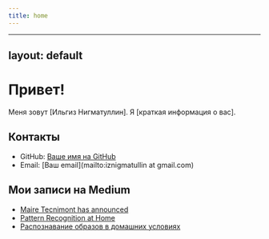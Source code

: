 ```yaml
---
title: home
---
```


---
layout: default
---

# Привет!

Меня зовут [Ильгиз Нигматуллин]. Я [краткая информация о вас].

## Контакты

- GitHub: [Ваше имя на GitHub](https://github.com/ilgiz-n)
- Email: [Ваш email](mailto:iznigmatullin at gmail.com)

## Мои записи на Medium

- [Maire Tecnimont has announced ](https://www.linkedin.com/posts/ilgiz-nigmatullin_amurgcc-mairetecnimont-petrochemical-activity-6663440831984214016-gmTi?utm_source=share&utm_medium=member_desktop)
- [Pattern Recognition at Home](https://medium.com/@ilgiz_n/pattern-recognition-at-home-fe132534ce99)
- [Распознавание образов в домашних условиях](https://medium.com/@ilgiz_n/распознавание-образов-в-домашних-условиях-35d4eea08330)

